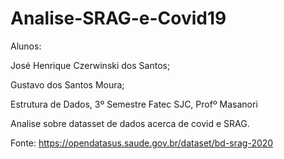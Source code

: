 # Analise-SRAG-e-Covid19
Alunos: <p>
José Henrique Czerwinski dos Santos;<p>
Gustavo dos Santos Moura;<p>
Estrutura de Dados, 3º Semestre Fatec SJC, Profº Masanori<p>
Analise sobre datasset de dados acerca de covid e SRAG.<p>
Fonte: https://opendatasus.saude.gov.br/dataset/bd-srag-2020
